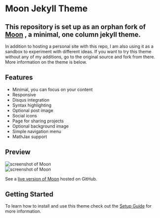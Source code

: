 # Moon Jekyll Theme 
  
## This repository is set up as an orphan fork of **[Moon](https://taylantatli.github.io/Moon)** , a minimal, one column jekyll theme.
In addition to hosting a personal site with this repo, I am also using it as a sandbox to experiment with different ideas.
If you want to try this theme without any of my additions, go to the original source and fork from there. More information on the theme is below.

## Features
* Minimal, you can focus on your content
* Responsive
* Disqus integration
* Syntax highlighting
* Optional post image
* Social icons
* Page for sharing projects
* Optional background image
* Simple navigation menu
* MathJax support

## Preview

![screenshot of Moon](https://cloud.githubusercontent.com/assets/754514/14509720/61c61058-01d6-11e6-93ab-0918515ecd56.png)    
![screenshot of Moon](https://cloud.githubusercontent.com/assets/754514/14509716/61ac6c8e-01d6-11e6-879f-8308883de790.png)

See a [live version of Moon](https://taylantatli.github.io/Moon) hosted on GitHub.

## Getting Started

To learn how to install and use this theme check out the [Setup Guide](https://taylantatli.github.io/Moon/moon-theme/) for more information.
